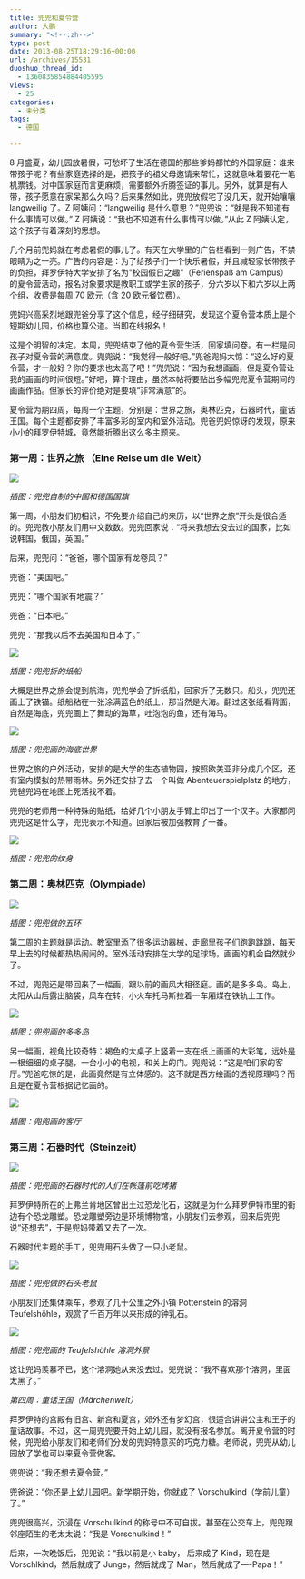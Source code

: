 ```yaml
---
title: 兜兜和夏令营
author: 大鹏
summary: "<!--:zh-->"
type: post
date: 2013-08-25T18:29:16+00:00
url: /archives/15531
duoshuo_thread_id:
  - 1360835854884405595
views:
  - 25
categories:
  - 未分类
tags:
  - 德国

---
```

<!--:zh-->

8 月盛夏，幼儿园放暑假，可愁坏了生活在德国的那些爹妈都忙的外国家庭：谁来带孩子呢？有些家庭选择的是，把孩子的祖父母邀请来帮忙，这就意味着要花一笔机票钱。对中国家庭而言更麻烦，需要额外折腾签证的事儿。另外，就算是有人带，孩子愿意在家呆那么久吗？后来果然如此，兜兜放假宅了没几天，就开始嚷嚷 langweilig 了。Z 阿姨问：“langweilig 是什么意思？”兜兜说：“就是我不知道有什么事情可以做。” Z 阿姨说：“我也不知道有什么事情可以做。”从此 Z 阿姨认定，这个孩子有着深刻的思想。

几个月前兜妈就在考虑暑假的事儿了。有天在大学里的广告栏看到一则广告，不禁眼睛为之一亮。广告的内容是：为了给孩子们一个快乐暑假，并且减轻家长带孩子的负担，拜罗伊特大学安排了名为"校园假日之趣"（Ferienspaß am Campus）的夏令营活动，报名对象要求是教职工或学生家的孩子，分六岁以下和六岁以上两个组，收费是每周 70 欧元（含 20 欧元餐饮费）。

兜妈兴高采烈地跟兜爸分享了这个信息，经仔细研究，发现这个夏令营本质上是个短期幼儿园，价格也算公道。当即在线报名！

这是个明智的决定。本周，兜兜结束了他的夏令营生活，回家填问卷。有一栏是问孩子对夏令营的满意度。兜兜说：“我觉得一般好吧。”兜爸兜妈大惊：“这么好的夏令营，才一般好？你的要求也太高了吧！”兜兜说：“因为我想画画，但是夏令营让我的画画的时间很短。”好吧，算个理由，虽然本帖将要贴出多幅兜兜夏令营期间的画画作品。但家长的评价绝对是要填“非常满意”的。

夏令营为期四周，每周一个主题，分别是：世界之旅，奥林匹克，石器时代，童话王国。每个主题都安排了丰富多彩的室内和室外活动。兜爸兜妈惊讶的发现，原来小小的拜罗伊特城，竟然能折腾出这么多主题来。

<!--:-->

<!--more-->

<!--:zh-->

### 第一周：世界之旅 （Eine Reise um die Welt）

![][1]

_插图：兜兜自制的中国和德国国旗_

第一周，小朋友们初相识，不免要介绍自己的来历，以“世界之旅”开头是很合适的。兜兜教小朋友们用中文数数。兜兜回家说：“将来我想去没去过的国家，比如说韩国，俄国，英国。”

后来，兜兜问：“爸爸，哪个国家有龙卷风？”

兜爸：“美国吧。”

兜兜：“哪个国家有地震？”

兜爸：“日本吧。”

兜兜：“那我以后不去美国和日本了。”

![][2]

_插图：兜兜折的纸船_

大概是世界之旅会提到航海，兜兜学会了折纸船，回家折了无数只。船头，兜兜还画上了铁锚。纸船粘在一张涂满蓝色的纸上，那当然是大海。翻过这张纸看背面，自然是海底，兜兜画上了舞动的海草，吐泡泡的鱼，还有海马。

![][3]

_插图：兜兜画的海底世界_

世界之旅的户外活动，安排的是大学的生态植物园，按照欧美亚非分成几个区，还有室内模拟的热带雨林。另外还安排了去一个叫做 Abenteuerspielplatz 的地方，兜爸兜妈在地图上死活找不着。

兜兜的老师用一种特殊的贴纸，给好几个小朋友手臂上印出了一个汉字。大家都问兜兜这是什么字，兜兜表示不知道。回家后被加强教育了一番。

![][4]

_插图：兜兜的纹身_

### 第二周：奥林匹克（Olympiade）

![][5]

_插图：兜兜做的五环_

第二周的主题就是运动。教室里添了很多运动器械，走廊里孩子们跑跑跳跳，每天早上去的时候都热热闹闹的。室外活动安排在大学的足球场，画画的机会自然就少了。

不过，兜兜还是带回来了一幅画，跟以前的画风大相径庭。画的是多多岛。岛上，太阳从山后露出脑袋，风车在转，小火车托马斯拉着一车厢煤在铁轨上工作。

![][6]

_插图：兜兜画的多多岛_

另一幅画，视角比较奇特：褐色的大桌子上竖着一支在纸上画画的大彩笔，远处是一根细细的桌子腿，一台小小的电视，和关上的门。兜兜说：“这是咱们家的客厅。”兜爸吃惊的是，此画竟然是有立体感的。这不就是西方绘画的透视原理吗？而且是在夏令营根据记忆画的。

![][7]

_插图：兜兜画的客厅_

### 第三周：石器时代（Steinzeit）

![][8]

_插图：兜兜画的石器时代的人们在帐篷前吃烤猪_

拜罗伊特所在的上弗兰肯地区曾出土过恐龙化石，这就是为什么拜罗伊特市里的街边有个恐龙雕塑。恐龙雕塑旁边是环境博物馆，小朋友们去参观，回来后兜兜说“还想去”，于是兜妈带着又去了一次。

石器时代主题的手工，兜兜用石头做了一只小老鼠。

![][9]

_插图：兜兜做的石头老鼠_

小朋友们还集体乘车，参观了几十公里之外小镇 Pottenstein 的溶洞 Teufelshöhle，观赏了千百万年以来形成的钟乳石。

![][10]

_插图：兜兜画的 Teufelshöhle 溶洞外景_

这让兜妈羡慕不已，这个溶洞她从来没去过。兜兜说：“我不喜欢那个溶洞，里面太黑了。”

_第四周：童话王国（Märchenwelt）_

拜罗伊特的宫殿有旧宫、新宫和夏宫，郊外还有梦幻宫，很适合讲讲公主和王子的童话故事。不过，这一周兜兜要开始上幼儿园，就没有报名参加。离开夏令营的时候，兜兜给小朋友们和老师们分发的兜妈特意买的巧克力糖。老师说，兜兜从幼儿园放了学也可以来夏令营做客。

兜兜说：“我还想去夏令营。”

兜爸说：“你还是上幼儿园吧。新学期开始，你就成了 Vorschulkind（学前儿童）了。”

兜兜很高兴，沉浸在 Vorschulkind 的称号中不可自拔。甚至在公交车上，兜兜跟邻座陌生的老太太说：“我是 Vorschulkind！”

后来，一次晚饭后，兜兜说：“我以前是小 baby， 后来成了 Kind，现在是 Vorschlkind，然后就成了 Junge，然后就成了 Man，然后就成了&#8212;-Papa！”

<!--:-->

 [1]: https://qf9ejg.blu.livefilestore.com/y2p4ZtRfI3jacgobxzxo7IL9c1-PuTCH5RwGMLpeuTzXymKbbb1ZQ83LKXSifWP_NaioExljkb0HnVhd_4I1HtNKoPk2tJ949DVTWc05h3ISMA/2013-08-24_flags.jpg
 [2]: https://qq9ejg.blu.livefilestore.com/y2p9tQ-T4y8-ORyWaCYjpKDdaBal68fYbaI8hYkny2YCHzxGdPMbPLr1OSRpQHTx1sYuWB2LdgAdgesjvVJJhrCR55UQ8FG3sKWqlM8LHqHer8/2013-08-24_papership.jpg
 [3]: https://qv9ejg.blu.livefilestore.com/y2pz11FImUlRonw3K_99VR90fIA5XcttvHL6SvBqcHU0_ie4aWuNxB6a8Xg9IFhBk96_kJF5PiL3VU3UzInvsg3lprCJROyg-nJPhG3IylAH2w/2013-08-24_papershipbottom.jpg
 [4]: https://aqbfjg.blu.livefilestore.com/y2pIL6OwnAMmqYHBOsAYtcRSQZLcuWRiowypi7mr0BbVVvoarBp8_QkgyH7g2ach8vztJgGaqKI_56aIgJijaL4xIBzjAYCjzsQywHk15JRs3o/2013-08-24_Asien.jpg
 [5]: https://agbfjg.blu.livefilestore.com/y2phoPlqUIDU4ey6iWODlIKmxWTzspGLAqjt5DIAv-eN3_5NCQ1YqhtS5TxLV02nlSIpaT8a6c07V21UPcVGEpT9eg_h-yyB6kSTqQjQz8cGdE/2013-08-24_olympia.jpg
 [6]: https://pp9ejg.blu.livefilestore.com/y2pkSvoMPan75mOIjqUcZunhXBgRwEk_WMIRLCeJkTAIPzWbS1eIw7IwrjZygBBqDrVetR5z9CYh6j6opaV4hDmuaWKd_A_xX6LA9iAYnunZR4/2013-08-24_Thomas.jpg
 [7]: https://aabfjg.blu.livefilestore.com/y2pZswxNBvV_lyPsB5xhdje1LfP1nt4d4jqKJnrI-YXzr1yYNHlqMelsJvSJ9CAWf0Ul_ZQ0mpotcK3h6hJuB4EQFmBQwSCJRfSsXqrkPJ1Lq8/2013-08-24_3D.jpg
 [8]: https://awbfjg.blu.livefilestore.com/y2pY2iWLKgGbd6LOukKGz8EMV6X3y3vxcUJjWk6krOeiofKmRawnjL_8pM-m050EBjg-1MZobAC-n7J2mXYf-BqqM14_UNgxUsJDL3wwr93r8U/2013-08-24_fire.jpg
 [9]: https://pf9ejg.blu.livefilestore.com/y2pGqqLP4-tP0WRJmLI2sbi1F9z5xFZdM2JTrP07apu42uff4NVdXZlirVW9hTAP_7B16gmG_PIFmqUpmMNfEdXJhlgH8gZgK0DgL3x5C3EryM/2013-08-24_stonemouse.jpg
 [10]: https://qp9ejg.blu.livefilestore.com/y2pEEiUHew4fpMNt2T1QsfYw-_xZLse9RTRQF6RKoEFsxJt2aVMtV4v6uKLW4VWVmqN2IcTdH5LPRN3UkPYnUS7EGltERiTvU8ervcBA3PTsco/2013-08-24_hohle.jpg
